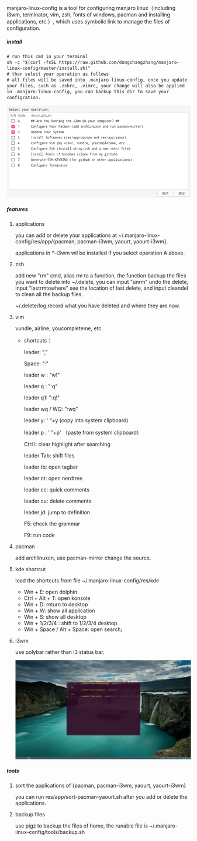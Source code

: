 manjaro-linux-config is a tool for configuring manjaro linux（including i3wm, terminator, vim, zsh, fonts of windows, pacman and installing applications, etc.）, which uses symbolic link to manage the files of configuration.

##### install

```shell
# run this cmd in your terminal
sh -c "$(curl -fsSL https://raw.github.com/dongchangzhang/manjaro-linux-config/master/install.sh)"
# then select your operation as follows
# all files will be saved into .manjaro-linux-config, once you update your files, such as .zshrc, .vimrc, your change will also be applied in .manjaro-linux-config, you can backup this dir to save your configration.
```

![ui](preview/ui.png)

##### features

1. applications

   you can add or delete your applications at ~/.manjaro-linux-config/res/app/{pacman, pacman-i3wm, yaourt, yaourt-i3wm}.

   applications in *-i3wm wil be installed if you select operation A above.

2. zsh

   add new "rm" cmd, alias rm to a function, the function backup the files you want to delete into ~/.delete, you can input "unrm" undo the delete, input "lastrmtowhere" see the location of last delete, and input cleandel to clean all the backup files.

   ~/.delete/log record what you have deleted and where they are now.

3. vim

   vundle, airline, youcompleteme, etc.

   * shortcuts：

     leader: ","

     Space: ":"

     leader w : "w!"

     leader q : ":q"

     leader q1: ":q!"

     leader wq / WQ: ":wq"

     leader y: ' “+y  (copy into system clipboard)

     leader p : ' ”+p' （paste from system clipboard）

     Ctrl l: clear highlight after searching

     leader Tab: shift files

     leader tb: open tagbar

     leader nt: open nerdtree

     leader cc: quick comments

     leader cu: delete comments

     leader jd: jump to definition

     F5: check the grammar

     F9: run code

4. pacman

   add archlinuxcn, use pacman-mirror change the source.

5. kde shortcut

   load the shortcuts from file ~/.manjaro-linux-config/res/kde

   * Win + E: open dolphin
   * Ctrl + Alt + T: open konsole
   * Win + D: return to desktop
   * Win + W: show all application
   * Win + S: show all desktop
   * Win + 1/2/3/4 : shift to 1/2/3/4 desktop
   * Win + Space / Alt + Space: open search;

6. i3wm

   use polybar rather than i3 status bar.

   ![i3wm](preview/i3wm.png)

##### tools

1. sort the applications of {pacman, pacman-i3wm, yaourt, yaourt-i3wm}

   you can run res/app/sort-pacman-yaourt.sh after you add or delete the applications.

2. backup files

   use pigz to backup the files of home, the runable file is ~/.manjaro-linux-config/tools/backup.sh



